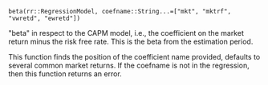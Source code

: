 ```
beta(rr::RegressionModel, coefname::String...=["mkt", "mktrf", "vwretd", "ewretd"])
```

"beta" in respect to the CAPM model, i.e., the coefficient on the market return minus the risk free rate. This is the beta from the estimation period.

This function finds the position of the coefficient name provided, defaults to several common market returns. If the coefname is not in the regression, then this function returns an error.

